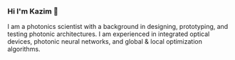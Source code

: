 ### Hi I'm Kazim 👋

I am a photonics scientist with a background in designing, prototyping, and testing photonic architectures. I am experienced in integrated optical devices, photonic
neural networks, and global & local optimization algorithms.

<!--
**kazimgorgulu/kazimgorgulu** is a ✨ _special_ ✨ repository because its `README.md` (this file) appears on your GitHub profile.

Here are some ideas to get you started:

- 🔭 I’m currently working on ...
- 🌱 I’m currently learning ...
- 👯 I’m looking to collaborate on ...
- 🤔 I’m looking for help with ...
- 💬 Ask me about ...
- 📫 How to reach me: ...
- 😄 Pronouns: ...
- ⚡ Fun fact: ...
-->
